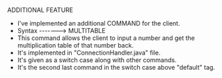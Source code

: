 ADDITIONAL FEATURE

* I've implemented an additional COMMAND for the client.
* Syntax -------> MULTITABLE <number> 
* This command allows the client to input a number and get the multiplication table of that number back.
* It's implemented in "ConnectionHandler.java" file.
* It's given as a switch case along with other commands.
* It's the second last command in the switch case above "default" tag.
